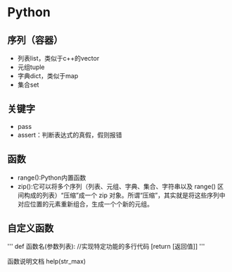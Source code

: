 # Python
## 序列（容器）
- 列表list，类似于c++的vector
- 元组tuple
- 字典dict，类似于map
- 集合set
## 关键字
- pass
- assert：判断表达式的真假，假则报错
## 函数
- range():Python内置函数
- zip():它可以将多个序列（列表、元组、字典、集合、字符串以及 range() 区间构成的列表）“压缩”成一个 zip 对象。所谓“压缩”，其实就是将这些序列中对应位置的元素重新组合，生成一个个新的元组。
## 自定义函数
'''
def 函数名(参数列表):
    //实现特定功能的多行代码
    [return [返回值]]
'''

函数说明文档
help(str_max)
## 
